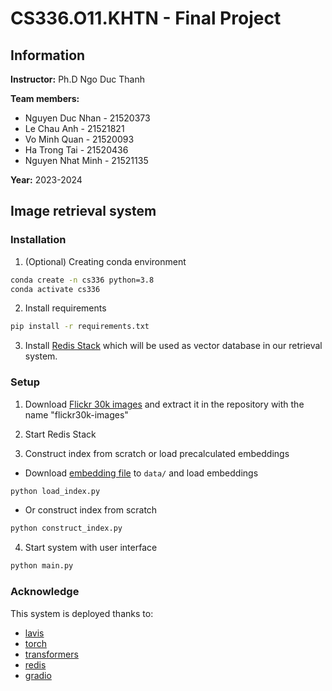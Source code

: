 # CS336.O11.KHTN - Final Project
## Information
**Instructor:** Ph.D Ngo Duc Thanh

**Team members:**
- Nguyen Duc Nhan - 21520373
- Le Chau Anh - 21521821
- Vo Minh Quan - 21520093
- Ha Trong Tai - 21520436
- Nguyen Nhat Minh - 21521135

**Year:** 2023-2024
## Image retrieval system
### Installation
1. (Optional) Creating conda environment
```bash
conda create -n cs336 python=3.8
conda activate cs336
```
2. Install requirements
```bash
pip install -r requirements.txt
```
3. Install [Redis Stack](https://redis.io/docs/install/install-stack/) which will be used as vector database in our retrieval system.
### Setup
1. Download [Flickr 30k images](https://shannon.cs.illinois.edu/DenotationGraph/) and extract it in the repository with the name "flickr30k-images"

2. Start Redis Stack

3. Construct index from scratch or load precalculated embeddings
- Download [embedding file](https://www.kaggle.com/datasets/iambestfeeder/annotations-flickr30k?select=image_features_blip_feature_extractor_base.json) to `data/` and load embeddings
```bash
python load_index.py
```
- Or construct index from scratch
```bash
python construct_index.py
```

4. Start system with user interface
```bash
python main.py
```
### Acknowledge
This system is deployed thanks to:
- [lavis](https://github.com/salesforce/LAVIS/tree/5ddd9b4e5149dbc514e81110e03d28458a754c5d)
- [torch](https://pytorch.org)
- [transformers](https://github.com/huggingface/transformers)
- [redis](https://redis.io/)
- [gradio](https://www.gradio.app/)

